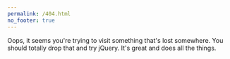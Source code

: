 ```yaml
---
permalink: /404.html
no_footer: true
---
```


Oops, it seems you're trying to visit something that's lost somewhere. You should totally drop that and try jQuery. It's great and does all the things.
